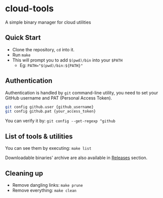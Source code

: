 
# cloud-tools

A simple binary manager for cloud utilities

## Quick Start

- Clone the repository, `cd` into it.
- Run `make`
- This will prompt you to add `$(pwd)/bin` into your `$PATH`
  + Eg: `PATH="$(pwd)/bin:${PATH}"`

## Authentication

Authentication is handled by `git` command-line utility, you need to set your
GitHub username and PAT (Personal Access Token).

```bash
git config github.user {github_username}
git config github.pat {your_access_token}
```

You can verify it by: `git config --get-regexp ^github`

## List of tools & utilities

You can see them by executing: `make list`

Downloadable binaries' archive are also available in 
[Releases](./releases) section.

## Cleaning up

- Remove dangling links: `make prune`
- Remove everything: `make clean`


